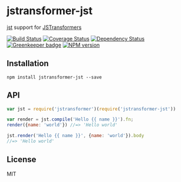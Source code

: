 # jstransformer-jst

[jst](https://www.npmjs.com/package/jst) support for [JSTransformers](http://github.com/jstransformers)

[![Build Status](https://img.shields.io/travis/jstransformers/jstransformer-jst/master.svg)](https://travis-ci.org/jstransformers/jstransformer-jst)
[![Coverage Status](https://img.shields.io/codecov/c/github/jstransformers/jstransformer-jst/master.svg)](https://codecov.io/gh/jstransformers/jstransformer-jst)
[![Dependency Status](https://img.shields.io/david/jstransformers/jstransformer-jst/master.svg)](http://david-dm.org/jstransformers/jstransformer-jst)
[![Greenkeeper badge](https://badges.greenkeeper.io/jstransformers/jstransformer-jst.svg)](https://greenkeeper.io/)
[![NPM version](https://img.shields.io/npm/v/jstransformer-jst.svg)](https://www.npmjs.org/package/jstransformer-jst)

## Installation

```
npm install jstransformer-jst --save
```

## API

```js
var jst = require('jstransformer')(require('jstransformer-jst'))

var render = jst.compile('Hello {{ name }}').fn;
render({name: 'world'}) //=> 'Hello world'

jst.render('Hello {{ name }}', {name: 'world'}).body
//=> 'Hello world'
```

## License

MIT
